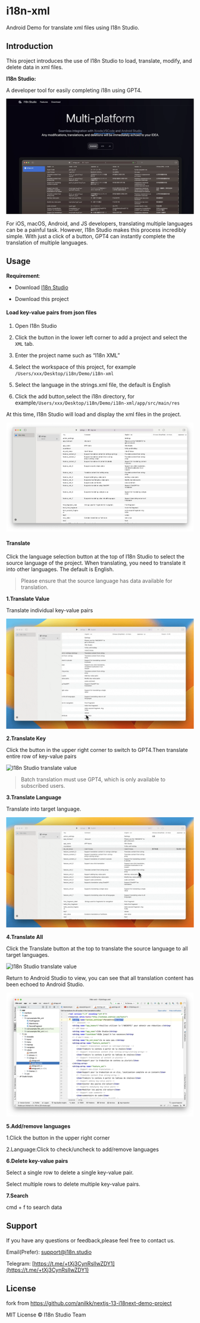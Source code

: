 # i18n-xml

Android Demo for translate xml files using I18n Studio.

## Introduction

This project introduces the use of I18n Studio to load, translate, modify, and delete data in xml files.

****I18n Studio:****

A developer tool for easily completing i18n using GPT4.

![I18n Studio](images/screen.webp)

For iOS, macOS, Android, and JS developers, translating multiple languages can be a painful task. However, I18n Studio makes this process incredibly simple. With just a click of a button, GPT4 can instantly complete the translation of multiple languages.

## Usage

****Requirement****:

* Download [I18n Studio](https://i18n.studio)

* Download this project

#### Load key-value pairs from json files

1. Open I18n Studio

2. Click the button in the lower left corner to add a project and select the `XML` tab.

3. Enter the project name such as “I18n XML”

4. Select the workspace of this project, for example `/Users/xxx/Desktop/i18n/Demo/i18n-xml`
5. Select the language in the strings.xml file, the default is English
6. Click the add button,select the i18n directory, for example`/Users/xxx/Desktop/i18n/Demo/i18n-xml/app/src/main/res`

At this time, I18n Studio will load and display the xml files in the project.

![I18n Studio display key-value pairs](images/load-xml.webp)

#### Translate

Click the language selection button at the top of I18n Studio to select the source language of the project. When translating, you need to translate it into other languages. The default is English.

> Please ensure that the source language has data available for translation.

****1.Translate Value****

Translate individual key-value pairs

![I18n Studio translate value](images/translate-value.gif)

****2.Translate Key****

Click the button in the upper right corner to switch to GPT4.Then translate entire row of key-value pairs

![I18n Studio translate value](images/translate-key.gif)

> Batch translation must use GPT4, which is only available to subscribed users.

****3.Translate Language****

Translate into target language.

![I18n Studio translate lang](images/translate-language.gif)

****4.Translate All****

Click the Translate button at the top to translate the source language to all target languages.

![I18n Studio translate value](images/translate-all.gif)

Return to Android Studio to view, you can see that all translation content has been echoed to Android Studio.

![I18n Studio Android Studio Preview](images/translate-android-studio-preview.webp)

****5.Add/remove languages****

1.Click the button in the upper right corner

2.Language:Click to check/uncheck to add/remove languages

****6.Delete key-value pairs****

Select a single row to delete a single key-value pair.

Select multiple rows to delete multiple key-value pairs.

****7.Search****

cmd + f to search data

## Support

 If you have any questions or feedback,please feel free to contact us.

Email(Prefer): [support@i18n.studio](mailto:support@i18n.studio)

Telegram: [https://t.me/+tXj3CynRslIwZDY1](https://t.me/+tXj3CynRslIwZDY1)

## License

fork from https://github.com/anilkk/nextjs-13-i18next-demo-project

MIT License © I18n Studio Team